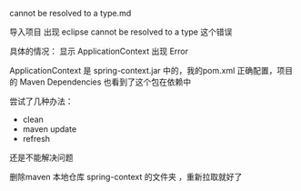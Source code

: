 cannot be resolved to a type.md 

导入项目 出现 eclipse cannot be resolved to a type 这个错误

具体的情况： 显示 ApplicationContext 出现 Error 

ApplicationContext 是 spring-context.jar 中的，我的pom.xml 正确配置，项目的 Maven Dependencies 也看到了这个包在依赖中

尝试了几种办法：
- clean
- maven update
- refresh  

还是不能解决问题


删除maven 本地仓库  spring-context 的文件夹 ，重新拉取就好了
